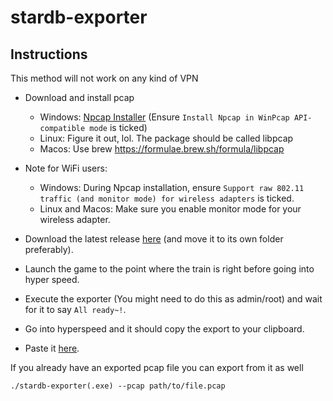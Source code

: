 # stardb-exporter

## Instructions

This method will not work on any kind of VPN

- Download and install pcap
  - Windows: [Npcap Installer](https://npcap.com/#download) (Ensure `Install Npcap in WinPcap API-compatible mode` is ticked)
  - Linux: Figure it out, lol. The package should be called libpcap
  - Macos: Use brew https://formulae.brew.sh/formula/libpcap

- Note for WiFi users:
  - Windows: During Npcap installation, ensure `Support raw 802.11 traffic (and monitor mode) for wireless adapters` is ticked.
  - Linux and Macos: Make sure you enable monitor mode for your wireless adapter.

- Download the latest release [here](https://github.com/juliuskreutz/stardb-exporter/releases/latest) (and move it to its own folder preferably).
- Launch the game to the point where the train is right before going into hyper speed.
- Execute the exporter (You might need to do this as admin/root) and wait for it to say `All ready~!`.
- Go into hyperspeed and it should copy the export to your clipboard.
- Paste it [here](https://stardb.gg/import).

If you already have an exported pcap file you can export from it as well
```
./stardb-exporter(.exe) --pcap path/to/file.pcap
```